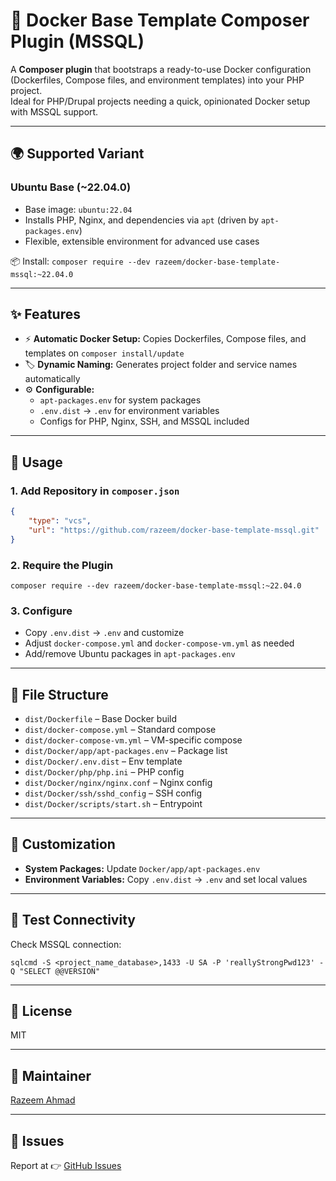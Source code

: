 # 🐳 Docker Base Template Composer Plugin (MSSQL)

A **Composer plugin** that bootstraps a ready-to-use Docker configuration (Dockerfiles, Compose files, and environment templates) into your PHP project.  
Ideal for PHP/Drupal projects needing a quick, opinionated Docker setup with MSSQL support.

---

## 🌍 Supported Variant

### Ubuntu Base (~22.04.0)
- Base image: `ubuntu:22.04`
- Installs PHP, Nginx, and dependencies via `apt` (driven by `apt-packages.env`)
- Flexible, extensible environment for advanced use cases

📦 Install: `composer require --dev razeem/docker-base-template-mssql:~22.04.0`

---

## ✨ Features
- ⚡ **Automatic Docker Setup:** Copies Dockerfiles, Compose files, and templates on `composer install/update`
- 🏷 **Dynamic Naming:** Generates project folder and service names automatically
- ⚙️ **Configurable:**  
  - `apt-packages.env` for system packages  
  - `.env.dist` → `.env` for environment variables  
  - Configs for PHP, Nginx, SSH, and MSSQL included  

---

## 🚀 Usage

### 1. Add Repository in `composer.json`
``` json
{
    "type": "vcs",
    "url": "https://github.com/razeem/docker-base-template-mssql.git"
}
```

### 2. Require the Plugin
`composer require --dev razeem/docker-base-template-mssql:~22.04.0`

### 3. Configure
- Copy `.env.dist` → `.env` and customize  
- Adjust `docker-compose.yml` and `docker-compose-vm.yml` as needed  
- Add/remove Ubuntu packages in `apt-packages.env`  

---

## 📂 File Structure
- `dist/Dockerfile` – Base Docker build  
- `dist/docker-compose.yml` – Standard compose  
- `dist/docker-compose-vm.yml` – VM-specific compose  
- `dist/Docker/app/apt-packages.env` – Package list  
- `dist/Docker/.env.dist` – Env template  
- `dist/Docker/php/php.ini` – PHP config  
- `dist/Docker/nginx/nginx.conf` – Nginx config  
- `dist/Docker/ssh/sshd_config` – SSH config  
- `dist/Docker/scripts/start.sh` – Entrypoint  

---

## 🔧 Customization
- **System Packages:** Update `Docker/app/apt-packages.env`  
- **Environment Variables:** Copy `.env.dist` → `.env` and set local values  

---

## 🔌 Test Connectivity
Check MSSQL connection:

`sqlcmd -S <project_name_database>,1433 -U SA -P 'reallyStrongPwd123' -Q "SELECT @@VERSION"`  

---

## 📜 License
MIT  

---

## 👤 Maintainer
[Razeem Ahmad](https://www.drupal.org/u/razeem)  

---

## 🐞 Issues
Report at 👉 [GitHub Issues](https://github.com/razeem/docker-base-template-mssql/issues)
